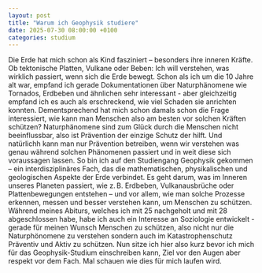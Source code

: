 ```yaml
---
layout: post
title: "Warum ich Geophysik studiere"
date: 2025-07-30 08:00:00 +0100
categories: studium
---
```


Die Erde hat mich schon als Kind fasziniert – besonders ihre inneren Kräfte. Ob tektonische Platten, Vulkane oder Beben: Ich will verstehen, was wirklich passiert, wenn sich die Erde bewegt. 
Schon als ich um die 10 Jahre alt war, empfand ich gerade Dokumentationen über Naturphänomene wie Tornados, Erdbeben und ähnlichen sehr interessant - aber gleichzeitig empfand ich es auch als erschreckend, wie viel Schaden sie anrichten konnten. Dementsprechend hat mich schon damals schon die Frage interessiert, wie kann man Menschen also am besten vor solchen Kräften schützen? Naturphänomene sind zum Glück durch die Menschen nicht beeinflussbar, also ist Prävention der einzige Schutz der hilft. Und natürlichh kann man nur Prävention betreiben, wenn wir verstehen was genau während solchen Phänomenen passiert und in weit diese sich voraussagen lassen. 
So bin ich auf den Studiengang Geophysik gekommen – ein interdisziplinäres Fach, das die mathematischen, physikalischen und geologischen Aspekte der Erde verbindet. Es geht darum, was im Inneren unseres Planeten passiert, wie z. B. Erdbeben, Vulkanausbrüche oder Plattenbewegungen entstehen – und vor allem, wie man solche Prozesse erkennen, messen und besser verstehen kann, um Menschen zu schützen.
Während meines Abiturs, welches ich mit 25 nachgeholt und mit 28 abgeschlossen habe, habe ich auch ein Interesse an Soziologie entwickelt - gerade für meinen Wunsch Menschen zu schützen, also nicht nur die Naturphönomene zu verstehen sondern auch im Katastrophenschutz Präventiv und Aktiv zu schützen. 
Nun sitze ich hier also kurz bevor ich mich für das Geophysik-Studium einschreiben kann, Ziel vor den Augen aber respekt vor dem Fach. Mal schauen wie dies für mich laufen wird.  
